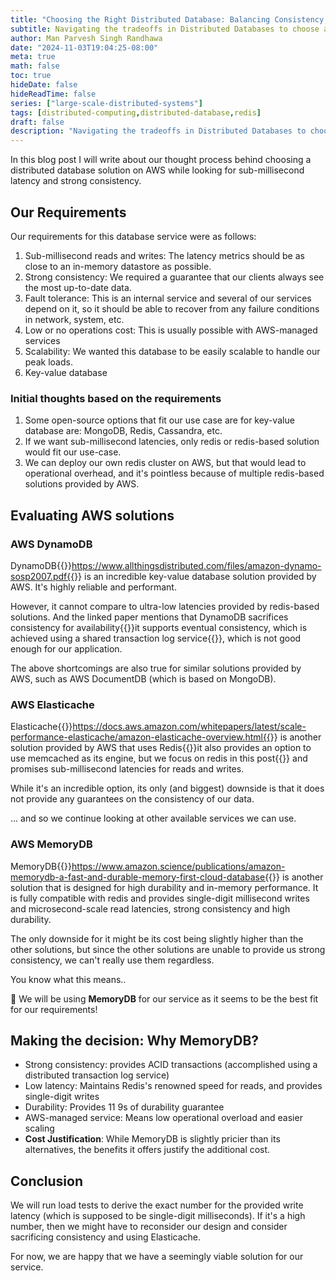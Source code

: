 ```yaml
---
title: "Choosing the Right Distributed Database: Balancing Consistency, Performance, and Cost"
subtitle: Navigating the tradeoffs in Distributed Databases to choose a solution that provides low-latency and strong consistency
author: Man Parvesh Singh Randhawa
date: "2024-11-03T19:04:25-08:00"
meta: true
math: false
toc: true
hideDate: false
hideReadTime: false
series: ["large-scale-distributed-systems"]
tags: [distributed-computing,distributed-database,redis]
draft: false
description: "Navigating the tradeoffs in Distributed Databases to choose a solution that provides low-latency and strong consistency"
---
```


In this blog post I will write about our thought process behind choosing a distributed database solution on AWS while looking for sub-millisecond latency and strong consistency.

## Our Requirements

Our requirements for this database service were as follows:
1. Sub-millisecond reads and writes: The latency metrics should be as close to an in-memory datastore as possible. 
2. Strong consistency: We required a guarantee that our clients always see the most up-to-date data.
3. Fault tolerance: This is an internal service and several of our services depend on it, so it should be able to recover from any failure conditions in network, system, etc.
4. Low or no operations cost: This is usually possible with AWS-managed services
5. Scalability: We wanted this database to be easily scalable to handle our peak loads.
6. Key-value database

### Initial thoughts based on the requirements

1. Some open-source options that fit our use case are for key-value database are: MongoDB, Redis, Cassandra, etc.
2. If we want sub-millisecond latencies, only redis or redis-based solution would fit our use-case.
3. We can deploy our own redis cluster on AWS, but that would lead to operational overhead, and it's pointless because of multiple redis-based solutions provided by AWS.

## Evaluating AWS solutions

### AWS DynamoDB

DynamoDB{{<sidenote>}}https://www.allthingsdistributed.com/files/amazon-dynamo-sosp2007.pdf{{</sidenote>}} is an incredible key-value database solution provided by AWS. It's highly reliable and performant.

However, it cannot compare to ultra-low latencies provided by redis-based solutions. And the linked paper mentions that DynamoDB sacrifices consistency for availability{{<sidenote>}}it supports eventual consistency, which is achieved using a shared transaction log service{{</sidenote>}}, which is not good enough for our application.

The above shortcomings are also true for similar solutions provided by AWS, such as AWS DocumentDB (which is based on MongoDB).

### AWS Elasticache

Elasticache{{<sidenote>}}https://docs.aws.amazon.com/whitepapers/latest/scale-performance-elasticache/amazon-elasticache-overview.html{{</sidenote>}} is another solution provided by AWS that uses Redis{{<sidenote>}}it also provides an option to use memcached as its engine, but we focus on redis in this post{{</sidenote>}} and promises sub-millisecond latencies for reads and writes.

While it's an incredible option, its only (and biggest) downside is that it does not provide any guarantees on the consistency of our data. 

... and so we continue looking at other available services we can use.

### AWS MemoryDB

MemoryDB{{<sidenote>}}https://www.amazon.science/publications/amazon-memorydb-a-fast-and-durable-memory-first-cloud-database{{</sidenote>}} is another solution that is designed for high durability and in-memory performance. It is fully compatible with redis and provides single-digit millisecond writes and microsecond-scale read latencies, strong consistency and high durability.

The only downside for it might be its cost being slightly higher than the other solutions, but since the other solutions are unable to provide us strong consistency, we can't really use them regardless.

You know what this means.. 

🥁 We will be using **MemoryDB** for our service as it seems to be the best fit for our requirements!

## Making the decision: Why MemoryDB?

- Strong consistency: provides ACID transactions (accomplished using a distributed transaction log service)
- Low latency: Maintains Redis's renowned speed for reads, and provides single-digit writes
- Durability: Provides 11 9s of durability guarantee
- AWS-managed service: Means low operational overload and easier scaling
- **Cost Justification**: While MemoryDB is slightly pricier than its alternatives, the benefits it offers justify the additional cost.

## Conclusion

We will run load tests to derive the exact number for the provided write latency (which is supposed to be single-digit milliseconds). If it's a high number, then we might have to reconsider our design and consider sacrificing consistency and using Elasticache.

For now, we are happy that we have a seemingly viable solution for our service.
